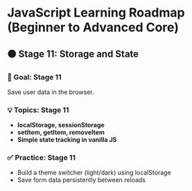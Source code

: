 
# JavaScript Learning Roadmap (Beginner to Advanced Core)

## 🟤 Stage 11: Storage and State

### 📌 Goal: Stage 11

Save user data in the browser.

### 💡 Topics: Stage 11

- **localStorage, sessionStorage**
- **setItem, getItem, removeItem**
- **Simple state tracking in vanilla JS**

### ✅ Practice: Stage 11

- Build a theme switcher (light/dark) using localStorage
- Save form data persistently between reloads
